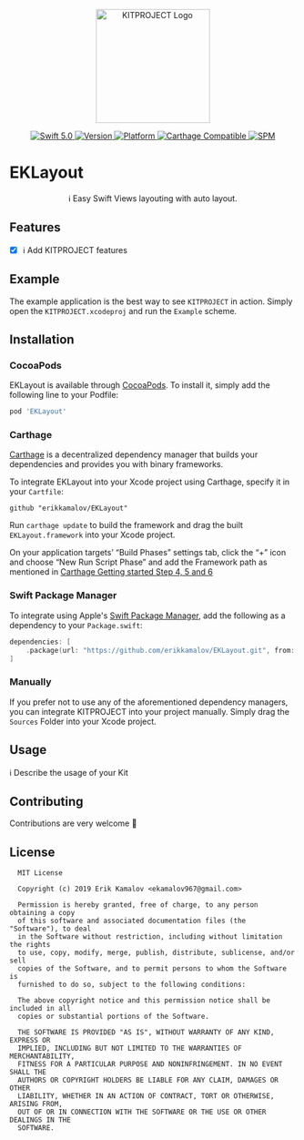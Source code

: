 <p align="center">
   <img width="200" src="https://raw.githubusercontent.com/SvenTiigi/SwiftKit/gh-pages/readMeAssets/SwiftKitLogo.png" alt="KITPROJECT Logo">
</p>

<p align="center">
   <a href="https://developer.apple.com/swift/">
      <img src="https://img.shields.io/badge/Swift-5.0-orange.svg?style=flat" alt="Swift 5.0">
   </a>
   <a href="http://cocoapods.org/pods/KITPROJECT">
      <img src="https://img.shields.io/cocoapods/v/KITPROJECT.svg?style=flat" alt="Version">
   </a>
   <a href="http://cocoapods.org/pods/KITPROJECT">
      <img src="https://img.shields.io/cocoapods/p/KITPROJECT.svg?style=flat" alt="Platform">
   </a>
   <a href="https://github.com/Carthage/Carthage">
      <img src="https://img.shields.io/badge/Carthage-compatible-4BC51D.svg?style=flat" alt="Carthage Compatible">
   </a>
   <a href="https://github.com/apple/swift-package-manager">
      <img src="https://img.shields.io/badge/Swift%20Package%20Manager-compatible-brightgreen.svg" alt="SPM">
   </a>
</p>

# EKLayout

<p align="center">
ℹ️ Easy Swift Views layouting with auto layout.
</p>

## Features

- [x] ℹ️ Add KITPROJECT features

## Example

The example application is the best way to see `KITPROJECT` in action. Simply open the `KITPROJECT.xcodeproj` and run the `Example` scheme.

## Installation

### CocoaPods

EKLayout is available through [CocoaPods](http://cocoapods.org). To install
it, simply add the following line to your Podfile:

```bash
pod 'EKLayout'
```

### Carthage

[Carthage](https://github.com/Carthage/Carthage) is a decentralized dependency manager that builds your dependencies and provides you with binary frameworks.

To integrate EKLayout into your Xcode project using Carthage, specify it in your `Cartfile`:

```ogdl
github "erikkamalov/EKLayout"
```

Run `carthage update` to build the framework and drag the built `EKLayout.framework` into your Xcode project. 

On your application targets’ “Build Phases” settings tab, click the “+” icon and choose “New Run Script Phase” and add the Framework path as mentioned in [Carthage Getting started Step 4, 5 and 6](https://github.com/Carthage/Carthage/blob/master/README.md#if-youre-building-for-ios-tvos-or-watchos)

### Swift Package Manager

To integrate using Apple's [Swift Package Manager](https://swift.org/package-manager/), add the following as a dependency to your `Package.swift`:

```swift
dependencies: [
    .package(url: "https://github.com/erikkamalov/EKLayout.git", from: "1.0.0")
]
```

### Manually

If you prefer not to use any of the aforementioned dependency managers, you can integrate KITPROJECT into your project manually. Simply drag the `Sources` Folder into your Xcode project.

## Usage

ℹ️ Describe the usage of your Kit

## Contributing
Contributions are very welcome 🙌

## License

```
  MIT License

  Copyright (c) 2019 Erik Kamalov <ekamalov967@gmail.com>

  Permission is hereby granted, free of charge, to any person obtaining a copy
  of this software and associated documentation files (the "Software"), to deal
  in the Software without restriction, including without limitation the rights
  to use, copy, modify, merge, publish, distribute, sublicense, and/or sell
  copies of the Software, and to permit persons to whom the Software is
  furnished to do so, subject to the following conditions:

  The above copyright notice and this permission notice shall be included in all
  copies or substantial portions of the Software.

  THE SOFTWARE IS PROVIDED "AS IS", WITHOUT WARRANTY OF ANY KIND, EXPRESS OR
  IMPLIED, INCLUDING BUT NOT LIMITED TO THE WARRANTIES OF MERCHANTABILITY,
  FITNESS FOR A PARTICULAR PURPOSE AND NONINFRINGEMENT. IN NO EVENT SHALL THE
  AUTHORS OR COPYRIGHT HOLDERS BE LIABLE FOR ANY CLAIM, DAMAGES OR OTHER
  LIABILITY, WHETHER IN AN ACTION OF CONTRACT, TORT OR OTHERWISE, ARISING FROM,
  OUT OF OR IN CONNECTION WITH THE SOFTWARE OR THE USE OR OTHER DEALINGS IN THE
  SOFTWARE.
```
